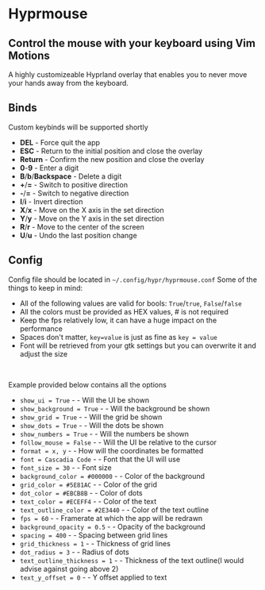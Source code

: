 # Hyprmouse

## Control the mouse with your keyboard using Vim Motions
A highly customizeable Hyprland overlay that enables you to never move your hands away from the keyboard.

## Binds
Custom keybinds will be supported shortly
- <b>DEL</b> - Force quit the app
- <b>ESC</b> - Return to the initial position and close the overlay
- <b>Return</b> - Confirm the new position and close the overlay
- <b>0</b>-<b>9</b> - Enter a digit
- <b>B</b>/<b>b</b>/<b>Backspace</b> - Delete a digit
- <b>+</b>/<b>=</b> - Switch to positive direction
- <b>-</b>/<b>=</b> - Switch to negative direction
- <b>I</b>/<b>i</b> - Invert direction
- <b>X</b>/<b>x</b> - Move on the X axis in the set direction
- <b>Y</b>/<b>y</b> - Move on the Y axis in the set direction
- <b>R</b>/<b>r</b> - Move to the center of the screen
- <b>U</b>/<b>u</b> - Undo the last position change

## Config
Config file should be located in `~/.config/hypr/hyprmouse.conf`
Some of the things to keep in mind:
- All of the following values are valid for bools: `True`/`true`, `False`/`false`
- All the colors must be provided as HEX values, # is not required
- Keep the fps relatively low, it can have a huge impact on the performance
- Spaces don't matter, `key=value` is just as fine as `key = value`
- Font will be retrieved from your gtk settings but you can overwrite it and adjust the size

<br/>

Example provided below contains all the options
- `show_ui = True` - <b></b> - Will the UI be shown
- `show_background = True` - <b></b> - Will the background be shown
- `show_grid = True` - <b></b> - Will the grid be shown
- `show_dots = True` - <b></b> - Will the dots be shown
- `show_numbers = True` - <b></b> - Will the numbers be shown
- `follow_mouse = False` - <b></b> - Will the UI be relative to the cursor
- `format = x, y` - <b></b> - How will the coordinates be formatted
- `font = Cascadia Code` - <b></b> - Font that the UI will use
- `font_size = 30` - <b></b> - Font size
- `background_color = #000000` - <b></b> - Color of the background
- `grid_color = #5E81AC` - <b></b> - Color of the grid
- `dot_color = #EBCB8B` - <b></b> - Color of dots
- `text_color = #ECEFF4` - <b></b> - Color of the text
- `text_outline_color = #2E3440` - <b></b> - Color of the text outline
- `fps = 60` - <b></b> - Framerate at which the app will be redrawn
- `background_opacity = 0.5` - <b></b> - Opacity of the background
- `spacing = 400` - <b></b> - Spacing between grid lines
- `grid_thickness = 1` - <b></b> - Thickness of grid lines
- `dot_radius = 3` - <b></b> - Radius of dots
- `text_outline_thickness = 1` - <b></b> - Thickness of the text outline(I would advise against going above 2)
- `text_y_offset = 0` - <b></b> - Y offset applied to text
